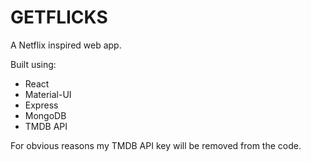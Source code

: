 # GETFLICKS

A Netflix inspired web app. 

Built using: 
- React
- Material-UI
- Express
- MongoDB
- TMDB API

For obvious reasons my TMDB API key will be removed from the code. 
